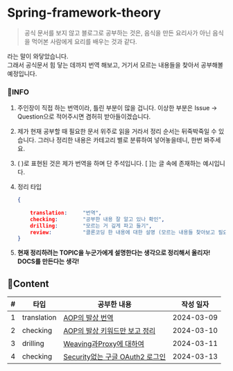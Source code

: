 # Spring-framework-theory
> 공식 문서를 보지 않고 블로그로 공부하는 것은, 음식을 만든 요리사가 아닌 음식을 먹어본 사람에게 요리를 배우는 것과 같다.

라는 말이 와닿았습니다. <br>
그래서 공식문서 힘 닿는 데까지 번역 해보고, 거기서 모르는 내용들을 찾아서 공부해볼 예정입니다. 

### 📜INFO

1. 주인장이 직접 하는 번역이라, 틀린 부분이 많을 겁니다. 이상한 부분은 Issue -> Question으로 적어주시면 겸허히 받아들이겠습니다. 

2. 제가 현재 공부할 때 필요한 문서 위주로 읽을 거라서 정리 순서는 뒤죽박죽일 수 있습니다. 그러나 정리한 내용은 카테고리 별로 분류하여 넣어놓을테니, 한번 봐주세요. 

3. ( )로 표현된 것은 제가 번역을 하며 단 주석입니다. [ ]는 글 속에 존재하는 예시입니다. 

4. 정리 타입 

   ```json
   {
       
       translation: 	"번역",
       checking: 		"공부한 내용 잘 알고 있나 확인",
       drilling:		"모르는 거 깊게 파고 들기",
       review:			"클론코딩 한 내용에 대한 설명 (모르는 내용들 찾아보고 필요한 데까지만 공부)"
   }
   ```

5. **현재 정리하려는 TOPIC을 누군가에게 설명한다는 생각으로 정리해서 올리자! DOCS를 만든다는 생각!**

## 📜Content

| #    | 타입        | 공부한 내용                                                  | 작성 일자  |
| ---- | ----------- | ------------------------------------------------------------ | ---------- |
| 1    | translation | [AOP의 발상 번역](https://github.com/dalcheonroadhead/Spring-framework-theory/blob/main/AOP/AOP_Concepts.md) | 2024-03-09 |
| 2    | checking    | [AOP의 발상 키워드만 보고 정리](https://github.com/dalcheonroadhead/Spring-framework-theory/blob/main/AOP/relatedStudy/conceptOfAOP.md) | 2024-03-10 |
| 3    | drilling    | [Weaving과Proxy에 대하여](https://github.com/dalcheonroadhead/Spring-framework-theory/blob/main/AOP/relatedStudy/ProxyAndWeaving.md) | 2024-03-11 |
| 4    | checking    | [Security없는 구글 OAuth2 로그인](https://github.com/dalcheonroadhead/Theory-study/blob/main/Spring-security/OAuth2WithoutSecurity.md) | 2024-03-13 |

